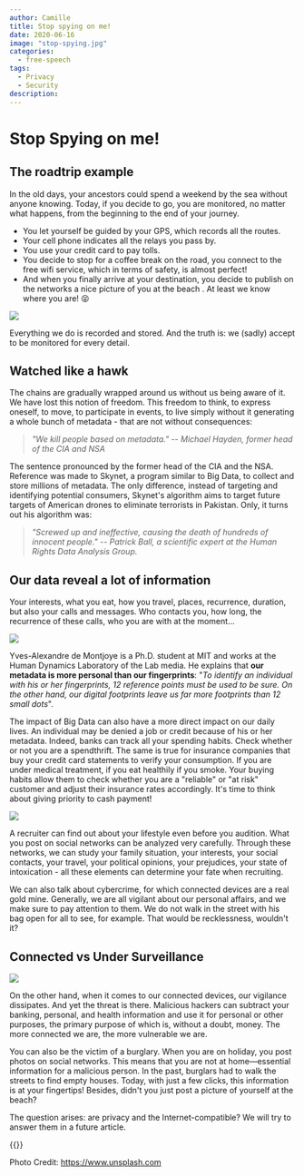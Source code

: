 ```yaml
---
author: Camille
title: Stop spying on me!
date: 2020-06-16
image: "stop-spying.jpg"
categories:
  - free-speech
tags:
  - Privacy
  - Security
description:
---
```


# Stop Spying on me!


## The roadtrip example

In the old days, your ancestors could spend a weekend by the sea without anyone knowing. Today, if you decide to go, you are monitored, no matter what happens, from the beginning to the end of your journey.

* You let yourself be guided by your GPS, which records all the routes.
* Your cell phone indicates all the relays you pass by.
* You use your credit card to pay tolls.
* You decide to stop for a coffee break on the road, you connect to the free wifi service, which in terms of safety, is almost perfect!
* And when you finally arrive at your destination, you decide to publish on the networks a nice picture of you at the beach . At least we know where you are! 😝


![](https://i.imgur.com/xgSEwgq.jpg)


Everything we do is recorded and stored. And the truth is: we (sadly) accept to be monitored for every detail.

## Watched like a hawk

The chains are gradually wrapped around us without us being aware of it. We have lost this notion of freedom. This freedom to think, to express oneself, to move, to participate in events, to live simply without it generating a whole bunch of metadata - that are not without consequences:

> _"We kill people based on metadata."_ -- <cite>Michael Hayden, former head of the CIA and NSA</cite>

The sentence pronounced by the former head of the CIA and the NSA. Reference was made to Skynet, a program similar to Big Data, to collect and store millions of metadata. The only difference, instead of targeting and identifying potential consumers, Skynet's algorithm aims to target future targets of American drones to eliminate terrorists in Pakistan. Only, it turns out his algorithm was:

> _"Screwed up and ineffective, causing the death of hundreds of innocent people."_ -- <cite> Patrick Ball, a scientific expert at the Human Rights Data Analysis Group.</cite>


## Our data reveal a lot of information



Your interests, what you eat, how you travel, places, recurrence, duration, but also your calls and messages. Who contacts you, how long, the recurrence of these calls, who you are with at the moment...

![](https://i.imgur.com/9hsjx1a.jpg)

Yves-Alexandre de Montjoye is a Ph.D. student at MIT and works at the Human Dynamics Laboratory of the Lab media. He explains that **our metadata is more personal than our fingerprints**: "_To identify an individual with his or her fingerprints, 12 reference points must be used to be sure. On the other hand, our digital footprints leave us far more footprints than 12 small dots_".



The impact of Big Data can also have a more direct impact on our daily lives.  An individual may be denied a job or credit because of his or her metadata. Indeed, banks can track all your spending habits. Check whether or not you are a spendthrift. The same is true for insurance companies that buy your credit card statements to verify your consumption. If you are under medical treatment, if you eat healthily if you smoke. Your buying habits allow them to check whether you are a "reliable" or "at risk" customer and adjust their insurance rates accordingly. It's time to think about giving priority to cash payment!


![](https://i.imgur.com/klYN0ht.jpg)


A recruiter can find out about your lifestyle even before you audition. What you post on social networks can be analyzed very carefully. Through these networks, we can study your family situation, your interests, your social contacts, your travel, your political opinions, your prejudices, your state of intoxication - all these elements can determine your fate when recruiting.




We can also talk about cybercrime, for which connected devices are a real gold mine. Generally, we are all vigilant about our personal affairs, and we make sure to pay attention to them. We do not walk in the street with his bag open for all to see, for example. That would be recklessness, wouldn't it?


## Connected vs Under Surveillance

![](https://i.imgur.com/UVbpmes.jpg)

On the other hand, when it comes to our connected devices, our vigilance dissipates. And yet the threat is there. Malicious hackers can subtract your banking, personal, and health information and use it for personal or other purposes, the primary purpose of which is, without a doubt, money. The more connected we are, the more vulnerable we are.

You can also be the victim of a burglary. When you are on holiday, you post photos on social networks. This means that you are not at home—essential information for a malicious person. In the past, burglars had to walk the streets to find empty houses. Today, with just a few clicks, this information is at your fingertips! Besides, didn't you just post a picture of yourself at the beach?

The question arises: are privacy and the Internet-compatible? We will try to answer them in a future article.



{{<tweet id="1186666663191728129">}}

Photo Credit: https://www.unsplash.com
